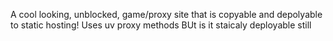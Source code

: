 A cool looking, unblocked, game/proxy site that is copyable and depolyable to static hosting!
Uses uv proxy methods BUt is it staicaly deployable still
